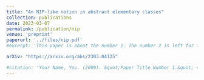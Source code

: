 ```yaml
---
title: "An NIP-like notion in abstract elementary classes"
collection: publications
date: 2023-03-07
permalink: /publication/nip
venue: 'preprint'
paperurl: '../files/nip.pdf'
#excerpt: 'This paper is about the number 1. The number 2 is left for future work.'

arXiv: "https://arxiv.org/abs/2303.04125"

#citation: 'Your Name, You. (2009). &quot;Paper Title Number 1.&quot; <i>Journal 1</i>. 1(1).'
---
```



